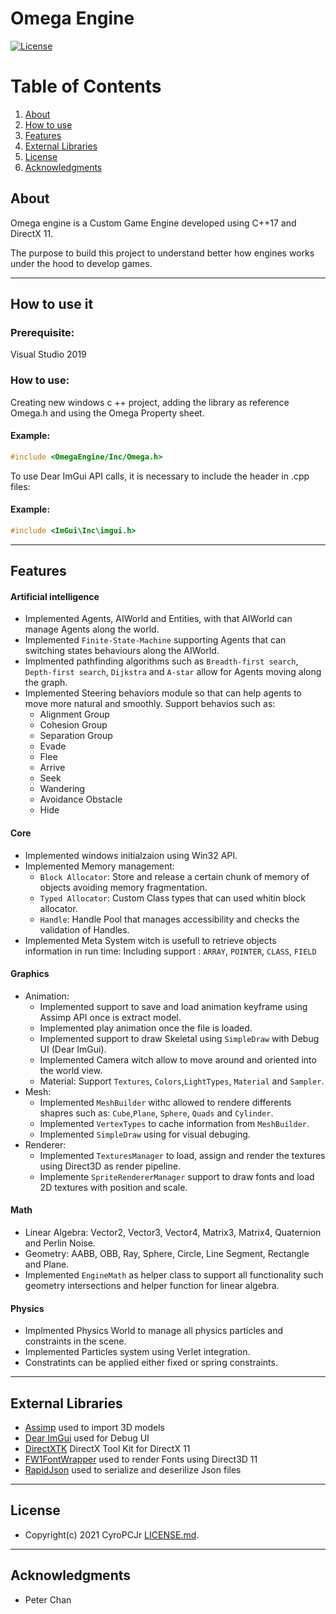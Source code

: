 # Omega Engine

[![License](http://img.shields.io/:license-mit-blue.svg?style=flat-square)](http://badges.mit-license.org)

# Table of Contents
1. [About](#about)
2. [How to use](#how-to-use)
3. [Features](#features)
4. [External Libraries](#external-libraries)
5. [License](#license)
6. [Acknowledgments](#acknowledgments)

## About
Omega engine is a Custom Game Engine developed using C++17 and DirectX 11. 

The purpose to build this project to understand better how engines works under the hood to develop games.

---

## How to use it
### Prerequisite:
Visual Studio 2019

### How to use:

Creating new windows c ++ project, adding the library as reference Omega.h and using the Omega Property sheet.
#### Example:
```cpp
#include <OmegaEngine/Inc/Omega.h>
```
To use Dear ImGui API calls, it is necessary to include the header in .cpp files:
#### Example:
```cpp
#include <ImGui\Inc\imgui.h>
```
---

## Features

#### Artificial intelligence
* Implemented Agents, AIWorld and Entities, with that AIWorld can manage Agents along the world.
* Implemented `Finite-State-Machine` supporting Agents that can switching states behaviours along the AIWorld.
* Implmented pathfinding algorithms such as `Breadth-first search`, `Depth-first search`, `Dijkstra` and `A-star` allow for Agents moving along the graph.
* Implemented Steering behaviors module so that can help agents to move more natural and smoothly. Support behavios such as:
  * Alignment Group
  * Cohesion Group
  * Separation Group
  * Evade
  * Flee
  * Arrive
  * Seek
  * Wandering
  * Avoidance Obstacle
  * Hide

#### Core
* Implemented windows initialzaion using Win32 API.
* Implemented Memory management:
  * `Block Allocator`: Store and release a certain chunk of memory of objects avoiding memory fragmentation. 
  * `Typed Allocator`: Custom Class types that can used whitin block allocator.
  * `Handle`: Handle Pool that manages accessibility and checks the validation of Handles.
* Implemented Meta System witch is usefull to retrieve objects information in run time: Including support : `ARRAY`, `POINTER`, `CLASS`, `FIELD`

#### Graphics
* Animation: 
  * Implemented support to save and load animation keyframe using Assimp API once is extract model.
  * Implemented play animation once the file is loaded.
  * Implemented support to draw Skeletal using `SimpleDraw` with Debug UI (Dear ImGui).
  * Implemented Camera witch allow to move around and oriented into the world view.
  * Material: Support `Textures`, `Colors`,`LightTypes`, `Material` and `Sampler`.
* Mesh:
  * Implemented `MeshBuilder` withc allowed to rendere differents shapres such as: `Cube`,`Plane`, `Sphere`, `Quads` and `Cylinder`.
  * Implemented `VertexTypes` to cache information from `MeshBuilder`.
  * Implemented `SimpleDraw` using for visual debuging.
* Renderer:
  * Implemented `TexturesManager` to load, assign and render the textures using Direct3D as render pipeline.
  * Implemente `SpriteRendererManager` support to draw fonts and load 2D textures with position and scale.

#### Math
* Linear Algebra: Vector2, Vector3, Vector4, Matrix3, Matrix4, Quaternion and Perlin Noise.
* Geometry: AABB, OBB, Ray, Sphere, Circle, Line Segment, Rectangle and Plane.
* Implemented `EngineMath` as helper class to support all functionality such geometry intersections and helper function for linear algebra.

#### Physics
* Implmented Physics World to manage all physics particles and constraints in the scene.
* Implemented Particles system using Verlet integration.
* Constratints can be applied either fixed or spring constraints.

---

## External Libraries

* [Assimp](https://github.com/assimp/assimp) used to import 3D models
* [Dear ImGui](https://github.com/ocornut/imgui) used for Debug UI
* [DirectXTK](https://github.com/microsoft/DirectXTK) DirectX Tool Kit for DirectX 11
* [FW1FontWrapper](https://github.com/gamelaster/FW1FontWrapper) used to render Fonts using Direct3D 11
* [RapidJson](https://github.com/Tencent/rapidjson/) used to serialize and deserilize Json files

---

## License

- Copyright(c) 2021 CyroPCJr <a href="https://github.com/CyroPCJr/OmegaEngine/blob/main/LICENSE" target="_blank">LICENSE.md</a>.

---

## Acknowledgments
* Peter Chan
